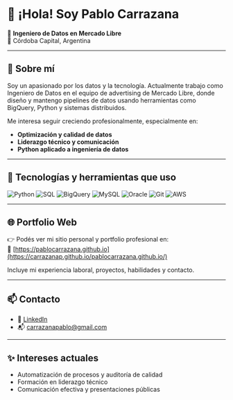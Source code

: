 # 👋 ¡Hola! Soy Pablo Carrazana

🎯 **Ingeniero de Datos en Mercado Libre**  
📍  Córdoba Capital, Argentina

---

## 🚀 Sobre mí

Soy un apasionado por los datos y la tecnología. Actualmente trabajo como Ingeniero de Datos en el equipo de advertising de Mercado Libre, donde diseño y mantengo pipelines de datos usando herramientas como BigQuery, Python y sistemas distribuidos.

Me interesa seguir creciendo profesionalmente, especialmente en:

- **Optimización y calidad de datos**
- **Liderazgo técnico y comunicación**
- **Python aplicado a ingeniería de datos**

---

## 🧠 Tecnologías y herramientas que uso

![Python](https://img.shields.io/badge/Python-3776AB?style=flat&logo=python&logoColor=white)
![SQL](https://img.shields.io/badge/SQL-4479A1?style=flat&logo=postgresql&logoColor=white)
![BigQuery](https://img.shields.io/badge/BigQuery-4285F4?style=flat&logo=googlecloud&logoColor=white)
![MySQL](https://img.shields.io/badge/MySQL-005C84?style=flat&logo=mysql&logoColor=white)
![Oracle](https://img.shields.io/badge/Oracle-F80000?style=flat&logo=oracle&logoColor=white)
![Git](https://img.shields.io/badge/Git-F05032?style=flat&logo=git&logoColor=white)
![AWS](https://img.shields.io/badge/AWS-232F3E?style=flat&logo=amazonaws&logoColor=white)

---

## 🌐 Portfolio Web

👉 Podés ver mi sitio personal y portfolio profesional en:  
📎 [https://pablocarrazana.github.io](https://carrazanap.github.io/pablocarrazana.github.io/)

Incluye mi experiencia laboral, proyectos, habilidades y contacto.

---

## 📫 Contacto

- 💼 [LinkedIn](https://www.linkedin.com/in/pablocarrazana/)
- 📬 carrazanapablo@gmail.com

---

## ✨ Intereses actuales

- Automatización de procesos y auditoría de calidad
- Formación en liderazgo técnico
- Comunicación efectiva y presentaciones públicas
